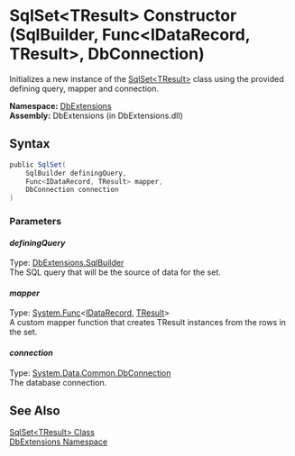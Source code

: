SqlSet&lt;TResult> Constructor (SqlBuilder, Func&lt;IDataRecord, TResult>, DbConnection)
========================================================================================
Initializes a new instance of the [SqlSet&lt;TResult>][1] class using the provided defining query, mapper and connection.

**Namespace:** [DbExtensions][2]  
**Assembly:** DbExtensions (in DbExtensions.dll)

Syntax
------

```csharp
public SqlSet(
	SqlBuilder definingQuery,
	Func<IDataRecord, TResult> mapper,
	DbConnection connection
)
```

### Parameters

#### *definingQuery*
Type: [DbExtensions.SqlBuilder][3]  
The SQL query that will be the source of data for the set.

#### *mapper*
Type: [System.Func][4]&lt;[IDataRecord][5], [TResult][1]>  
A custom mapper function that creates TResult instances from the rows in the set.

#### *connection*
Type: [System.Data.Common.DbConnection][6]  
The database connection.


See Also
--------
[SqlSet&lt;TResult> Class][1]  
[DbExtensions Namespace][2]  

[1]: README.md
[2]: ../README.md
[3]: ../SqlBuilder/README.md
[4]: http://msdn.microsoft.com/en-us/library/bb549151
[5]: http://msdn.microsoft.com/en-us/library/93wb1heh
[6]: http://msdn.microsoft.com/en-us/library/c790zwhc